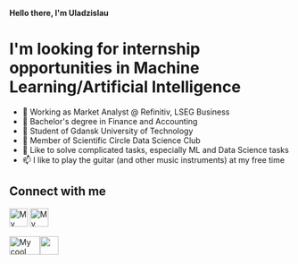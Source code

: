 <b>Hello there, I'm Uladzislau</b>
<h1>I'm looking for internship opportunities in Machine Learning/Artificial Intelligence</h1>

- 👋 Working as Market Analyst @ Refinitiv, LSEG Business
- 👀 Bachelor's degree in Finance and Accounting
- 👀 Student of Gdansk University of Technology
- 🌱 Member of Scientific Circle Data Science Club
- 💞️ Like to solve complicated tasks, especially ML and Data Science tasks
- 📫 I like to play the guitar (and other music instruments) at my free time

<!---
uhryvacheuski/uhryvacheuski is a ✨ special ✨ repository because its `README.md` (this file) appears on your GitHub profile.
You can click the Preview link to take a look at your changes.
--->

<h2>Connect with me</h2>

<img href="https://www.linkedin.com/in/hryvacheuski/" width="33" height="33" src="https://upload.wikimedia.org/wikipedia/commons/thumb/c/ca/LinkedIn_logo_initials.png/768px-LinkedIn_logo_initials.png" alt="My cool logo"/> <img width="33" height="33" src="https://studiokalisz.pl/wp-content/uploads/2018/11/instagram-logo-png-transparent-background-1.png" alt="My cool logo"/>

<img width="55" height="33" src="https://download.logo.wine/logo/R_(programming_language)/R_(programming_language)-Logo.wine.png" alt="My cool logo"/><img width="33" height="33" src="https://upload.wikimedia.org/wikipedia/commons/thumb/c/c3/Python-logo-notext.svg/1024px-Python-logo-notext.svg.png"/>
